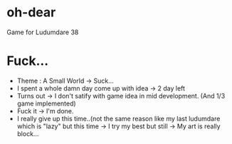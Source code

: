 # oh-dear
Game for Ludumdare 38

# Fuck...
- Theme : A Small World -> Suck...
- I spent a whole damn day come up with idea -> 2 day left
- Turns out -> I don't satify with game idea in mid development. (And 1/3 game implemented)
- Fuck it -> I'm done.
- I really give up this time..(not the same reason like my last ludumdare which is "lazy" but this time -> I try my best but still -> My art is really block...
